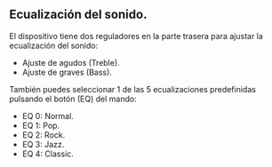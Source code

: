 ## Ecualización del sonido.

El dispositivo tiene dos reguladores en la parte trasera para ajustar la ecualización del sonido:

* Ajuste de agudos (Treble).
* Ajuste de graves (Bass).

También puedes seleccionar 1 de las 5 ecualizaciones predefinidas pulsando el botón (EQ) del mando:

* EQ 0: Normal.
* EQ 1: Pop.
* EQ 2: Rock.
* EQ 3: Jazz.
* EQ 4: Classic.


